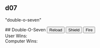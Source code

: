 ## d07
"double-o-seven"

<html>
  <head>
    <script src="https://github.com/LordoftheWild/d07/blob/master/seven.js"></script>
    ## Double-O-Seven
  </head>
  <body>
    <button id="reload" onClick="doubleOS(0);">Reload</button>
    <button id="shield" onClick="doubleOS(1);">Shield</button>
    <button id="fire" onClick="doubleOS(2);">Fire</button>
    </br>
    User Wins: <output id="uCount"></output>
  </br>
    Computer Wins: <output id="cCount"></ouput>
  </body>
</html>
